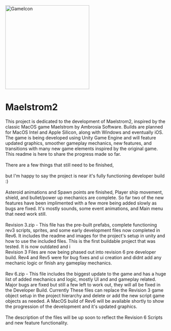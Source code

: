 
<img width="262" alt="GameIcon" src="https://github.com/jackandcarter/Maelstrom2/assets/131922119/e0db474a-305b-4e98-9ae8-0b76d7da7c0a">

# Maelstrom2

This project is dedicated to the development of Maelstrom2, inspired by the classic MacOS game Maelstrom by Ambrosia Software. 
Builds are planned for MacOS Intel and Apple Silicon, along with Windows and eventually iOS. The game is being developed using Unity Game Engine and will feature updated graphics, smoother gameplay mechanics, new features, and transitions with many new game elements inspired by the original game. This readme is here to share the progress made so far.
<BR>
<BR>
There are a few things that still need to be finished, <BR><BR>but I'm happy to say the project is near it's fully functioning developer build :)
<br><BR>
Asteroid animations and Spawn points are finished, Player ship movement, shield, and bullet/power up mechanics are complete. So far two of the new features have been implimented with a few more being added slowly as bugs are fixed. It's mostly sounds, some event animations, and Main menu that need work still.
<BR>
<BR>
Revision 3.zip - This file has the pre-built prefabs, complete functioning rev3 scripts, sprites, and some early development files now completed in Rev6. It includes the readme and images for the project's setup in unity and how to use the included files. This is the first buildable project that was tested. It is now outdated and i
<BR>
Revision 3 Files are now being phased out into revision 6 pre developer build. Rev4 and Rev5 were for bug fixes and ui creation and didnt add any mechanic logic or finish any gameplay mechanics.
<BR>
<BR>
Rev 6.zip - This file includes the biggest update to the game and has a huge list of added mechanics and logic, mostly UI and and gameplay related. Major bugs are fixed but still a few left to work out, they will all be fixed in the Developer Build. Currently These files can replace the Revision 3 game object setup in the project hierarchy and delete or add the new script game objects as needed. A MacOS build of Rev6 will be available shortly to show the progression of the development and it's updated graphics.
<BR>
<BR>
The description of the files will be up soon to reflect the Revision 6 Scripts and new feature functionality.
